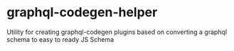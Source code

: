 # graphql-codegen-helper
Utility for creating graphql-codegen plugins based on converting a graphql schema to easy to ready JS Schema
